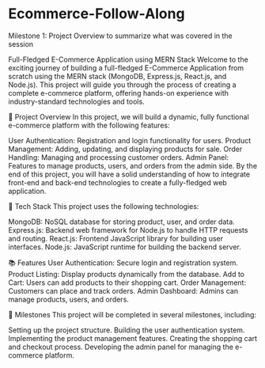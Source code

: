 # Ecommerce-Follow-Along

Milestone 1: Project Overview to summarize what was covered in the session

Full-Fledged E-Commerce Application using MERN Stack
Welcome to the exciting journey of building a full-fledged E-Commerce Application from scratch using the MERN stack (MongoDB, Express.js, React.js, and Node.js). This project will guide you through the process of creating a complete e-commerce platform, offering hands-on experience with industry-standard technologies and tools.

🚀 Project Overview
In this project, we will build a dynamic, fully functional e-commerce platform with the following features:

User Authentication: Registration and login functionality for users.
Product Management: Adding, updating, and displaying products for sale.
Order Handling: Managing and processing customer orders.
Admin Panel: Features to manage products, users, and orders from the admin side.
By the end of this project, you will have a solid understanding of how to integrate front-end and back-end technologies to create a fully-fledged web application.

🔧 Tech Stack
This project uses the following technologies:

MongoDB: NoSQL database for storing product, user, and order data.
Express.js: Backend web framework for Node.js to handle HTTP requests and routing.
React.js: Frontend JavaScript library for building user interfaces.
Node.js: JavaScript runtime for building the backend server.

📚 Features
User Authentication: Secure login and registration system.
Product Listing: Display products dynamically from the database.
Add to Cart: Users can add products to their shopping cart.
Order Management: Customers can place and track orders.
Admin Dashboard: Admins can manage products, users, and orders.

📅 Milestones
This project will be completed in several milestones, including:

Setting up the project structure.
Building the user authentication system.
Implementing the product management features.
Creating the shopping cart and checkout process.
Developing the admin panel for managing the e-commerce platform.

